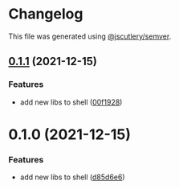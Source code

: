 # Changelog

This file was generated using [@jscutlery/semver](https://github.com/jscutlery/semver).

## [0.1.1](https://github.com/bndF1/nx-bnd/compare/bnd-web-shell-ui-0.1.0...bnd-web-shell-ui-0.1.1) (2021-12-15)


### Features

* add new libs to shell ([00f1928](https://github.com/bndF1/nx-bnd/commit/00f192879194253152fa84bcadf87f206bc1c60b))



# 0.1.0 (2021-12-15)


### Features

* add new libs to shell ([d85d6e6](https://github.com/bndF1/nx-bnd/commit/d85d6e63edb7605dbcb0ed91dc19a7f0193893cb))
